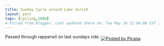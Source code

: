```yaml
---
title: Sunday Cycle around Lake Zurich
layout: post
tags: [cycling,2006]
# Pulled from Blogger. Last updated there on: Tue May 16 21:04:00 IST 2006
---
```

<a href="http://photos1.blogger.com/blogger/916/2956/640/IMG_0407.jpg"><img style="CLEAR: all; FLOAT: right; MARGIN: 0px 10px 10px 0px; CURSOR: hand" alt="" src="http://photos1.blogger.com/blogger/916/2956/320/IMG_0407.jpg" border="0" /></a>  Passed through rapperwil on last sundays ride.&nbsp;<a href='http://picasa.google.com/blogger/' target='ext'><img src='http://photos1.blogger.com/pbp.gif' alt='Posted by Picasa' style='border: 0px none ; padding: 0px; background: transparent none repeat scroll 0% 50%; -moz-background-clip: initial; -moz-background-origin: initial; -moz-background-inline-policy: initial;' align='middle' border='0' /> </a> 
